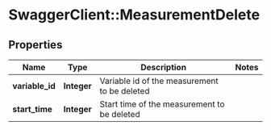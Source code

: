 # SwaggerClient::MeasurementDelete

## Properties
Name | Type | Description | Notes
------------ | ------------- | ------------- | -------------
**variable_id** | **Integer** | Variable id of the measurement to be deleted | 
**start_time** | **Integer** | Start time of the measurement to be deleted | 


